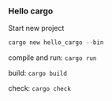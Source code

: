 ### Hello cargo

Start new project

```rust
cargo new hello_cargo --bin
```

compile and run: `cargo run`

build: `cargo build` 

check: `cargo check`
